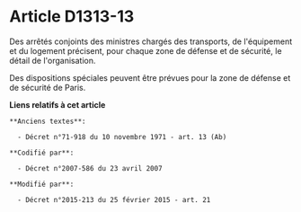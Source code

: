 # Article D1313-13

Des arrêtés conjoints des ministres chargés des transports, de l'équipement et du logement précisent, pour chaque  zone de
défense et de sécurité, le détail de l'organisation. 

Des dispositions spéciales peuvent être prévues pour la  zone de défense et de sécurité   de Paris.

**Liens relatifs à cet article**

	**Anciens textes**:

	  - Décret n°71-918 du 10 novembre 1971 - art. 13 (Ab)

	**Codifié par**:

	  - Décret n°2007-586 du 23 avril 2007

	**Modifié par**:

	  - Décret n°2015-213 du 25 février 2015 - art. 21
